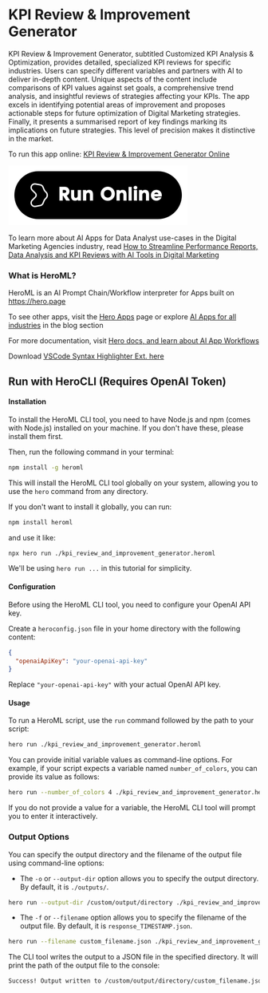# KPI Review & Improvement Generator

KPI Review & Improvement Generator, subtitled Customized KPI Analysis & Optimization, provides detailed, specialized KPI reviews for specific industries. Users can specify different variables and partners with AI to deliver in-depth content. Unique aspects of the content include comparisons of KPI values against set goals, a comprehensive trend analysis, and insightful reviews of strategies affecting your KPIs. The app excels in identifying potential areas of improvement and proposes actionable steps for future optimization of Digital Marketing strategies. Finally, it presents a summarised report of key findings marking its implications on future strategies. This level of precision makes it distinctive in the market.

To run this app online: [KPI Review & Improvement Generator Online](https://hero.page/app/kpi-review-and-improvement-generator-customized-kpi-analysis-and-optimization/owwwH2iy3hDJcEYShpIn)

[![Run KPI Review & Improvement Generator Online](/assets/run.svg)](https://hero.page/app/kpi-review-and-improvement-generator-customized-kpi-analysis-and-optimization/owwwH2iy3hDJcEYShpIn)

To learn more about AI Apps for Data Analyst use-cases in the Digital Marketing Agencies industry, read [How to Streamline Performance Reports, Data Analysis and KPI Reviews with AI Tools in Digital Marketing](https://hero.page/blog/ai/digital-marketing-agencies/how-to-streamline-performance-reports-data-analysis-and-kpi-reviews-with-ai-tools-in-digital-marketing/170840)

### What is HeroML?
HeroML is an AI Prompt Chain/Workflow interpreter for Apps built on https://hero.page 

To see other apps, visit the [Hero Apps](https://hero.page/apps) page or explore [AI Apps for all industries](https://hero.page/blog) in the blog section

For more documentation, visit [Hero docs, and learn about AI App Workflows](https://hero.page/tutorials/introduction-to-heroml)

Download [VSCode Syntax Highlighter Ext. here](https://marketplace.visualstudio.com/items?itemName=hero-page.heroml)

## Run with HeroCLI (Requires OpenAI Token)

#### Installation

To install the HeroML CLI tool, you need to have Node.js and npm (comes with Node.js) installed on your machine. If you don't have these, please install them first. 

Then, run the following command in your terminal:

```bash
npm install -g heroml
```

This will install the HeroML CLI tool globally on your system, allowing you to use the `hero` command from any directory.

If you don't want to install it globally, you can run:

```bash
npm install heroml
```

and use it like:

```bash
npx hero run ./kpi_review_and_improvement_generator.heroml
```

We'll be using `hero run ...` in this tutorial for simplicity.

#### Configuration

Before using the HeroML CLI tool, you need to configure your OpenAI API key. 

Create a `heroconfig.json` file in your home directory with the following content:

```json
{
  "openaiApiKey": "your-openai-api-key"
}
```

Replace `"your-openai-api-key"` with your actual OpenAI API key.

#### Usage

To run a HeroML script, use the `run` command followed by the path to your script:

```bash
hero run ./kpi_review_and_improvement_generator.heroml
```

You can provide initial variable values as command-line options. For example, if your script expects a variable named `number_of_colors`, you can provide its value as follows:

```bash
hero run --number_of_colors 4 ./kpi_review_and_improvement_generator.heroml
```

If you do not provide a value for a variable, the HeroML CLI tool will prompt you to enter it interactively.

### Output Options

You can specify the output directory and the filename of the output file using command-line options:

- The `-o` or `--output-dir` option allows you to specify the output directory. By default, it is `./outputs/`.

```bash
hero run --output-dir /custom/output/directory ./kpi_review_and_improvement_generator.heroml
```

- The `-f` or `--filename` option allows you to specify the filename of the output file. By default, it is `response_TIMESTAMP.json`.

```bash
hero run --filename custom_filename.json ./kpi_review_and_improvement_generator.heroml
```

The CLI tool writes the output to a JSON file in the specified directory. It will print the path of the output file to the console:

```bash
Success! Output written to /custom/output/directory/custom_filename.json
```

